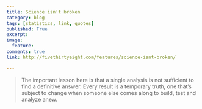 ```yaml
---
title: Science isn't broken
category: blog
tags: [statistics, link, quotes]
published: True
excerpt: 
image: 
  feature:
comments: true
link: http://fivethirtyeight.com/features/science-isnt-broken/

---
```



> The important lesson here is that a single analysis is not sufficient to find a definitive answer. Every result is a temporary truth, one that’s subject to change when someone else comes along to build, test and analyze anew.
